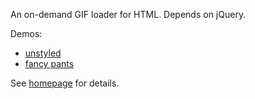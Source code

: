 An on-demand GIF loader for HTML. Depends on jQuery.

Demos:
- [unstyled](http://v4.swapped.cc/tmp/gif-player-plain.html)
- [fancy pants](http://v4.swapped.cc/tmp/gif-player-fancy.html)

See [homepage](http://v4.swapped.cc/gif-player) for details.
